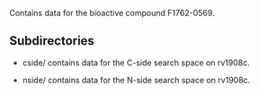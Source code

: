 Contains data for the bioactive compound F1762-0569.

## Subdirectories

- cside/ contains data for the C-side search space on rv1908c.

- nside/ contains data for the N-side search space on rv1908c.

